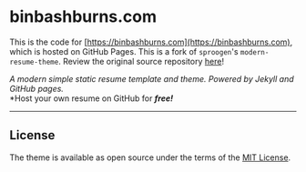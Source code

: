 # binbashburns.com

This is the code for [https://binbashburns.com](https://binbashburns.com), which is hosted on GitHub Pages. This is a fork of `sproogen`'s `modern-resume-theme`. Review the original source repository [here](https://github.com/sproogen/modern-resume-theme)! 

*A modern simple static resume template and theme. Powered by Jekyll and GitHub pages.*  
*Host your own resume on GitHub for ***free!***

----

## License

The theme is available as open source under the terms of the [MIT License](https://opensource.org/licenses/MIT).
